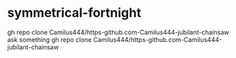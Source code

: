 # symmetrical-fortnight
gh repo clone Camilus444/https-github.com-Camilus444-jubilant-chainsaw
ask something gh repo clone Camilus444/https-github.com-Camilus444-jubilant-chainsaw
